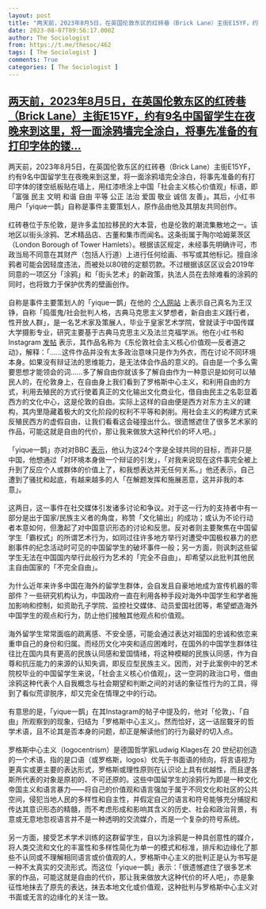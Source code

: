 ```yaml
---
layout: post
title: "两天前，2023年8月5日，在英国伦敦东区的红砖巷（Brick Lane）主街E15YF，约有9名中国留学生在夜晚来到这里，将一面涂鸦墙完全涂白，将事先准备的有打印字体的镂"
date: 2023-08-07T09:56:17.000Z
author: The Sociologist
from: https://t.me/thesoc/462
tags: [ The Sociologist ]
comments: True
categories: [ The Sociologist ]
---
```

<!--1691402177000-->
[两天前，2023年8月5日，在英国伦敦东区的红砖巷（Brick Lane）主街E15YF，约有9名中国留学生在夜晚来到这里，将一面涂鸦墙完全涂白，将事先准备的有打印字体的镂...](https://t.me/thesoc/462)
------

<div>
<p>两天前，2023年8月5日，在英国伦敦东区的红砖巷（Brick Lane）主街E15YF，约有9名中国留学生在夜晚来到这里，将一面涂鸦墙完全涂白，将事先准备的有打印字体的镂空纸板贴在墙上，用红漆喷涂上中国「社会主义核心价值观」标语，即「富强 民主 文明 和谐 自由 平等 公正 法治 爱国 敬业 诚信 友善」。其后，小红书用户「yique一鹊」自称是事件主要策划人，原作品由他及其朋友共同创作。<br><br>红砖巷位于东伦敦，是许多孟加拉移民的大本营，也是伦敦的潮流集散地之一。该地区以街头涂鸦、艺术精品店、古董和集市而闻名。这条街属于陶尔哈姆莱茨区（London Borough of Tower Hamlets）。根据该区规定，未经事先明确许可，市政当局不同意在其财产（包括人行道）上进行任何绘画、书写或其他标记。擅自涂鸦者可能会因轻度违法，而被处以80镑的定额罚款。不过根据该区区议会2019年同意的一项区分「涂鸦」和「街头艺术」的新政策，执法人员在去除难看的涂鸦的同时，也将致力于保护优秀的壁画创作。<br><br>自称是事件主要策划人的「yique一鹊」在他的 <a href="https://www.yique.studio/" target="_blank" rel="noopener" onclick="return confirm('Open this link?\n\n'+this.href);">个人网站</a> 上表示自己真名为王汉铮，自称「捣蛋鬼/社会批判人格，古典马克思主义梦想者，新自由主义践行者，性开放人群」，是一名艺术家及策展人，毕业于皇家艺术学院，曾就读于中国传媒大学摄影专业，研究主要基于古典马克思主义及法兰克福学派。他在小红书和Instagram <a href="https://www.instagram.com/p/CvlTTFjo-jB/?img_index=1" target="_blank" rel="noopener" onclick="return confirm('Open this link?\n\n'+this.href);">发帖</a> 表示，其作品名称为《东伦敦社会主义核心价值观—反者道之动》，解释：「……这件作品并没有太多政治意味只是作为外衣，而在讨论不同环境本身。如果没有辩证法的思维能力，是无法体会作品的意义的。自由是一个多么需要思想才能领会的词……多了解自由你就该多了解自由作为一种意识是如何可以殖民人的，在伦敦身上，在自由身上我们看到了罗格斯中心主义，和利用自由的方式，利用去殖民的方式行使着真正的文化输出文化商业化，借自由民主之名彰显着西方的文化中心，这是伦敦的自由。实际上这样的自由便是西方对东方主义的建构，其内里隐藏着极大的文化阶段的权利不平等和剥削。用社会主义的构建方式来反殖民西方的虚假自由，让我们看看这会碰撞出什么。很遗憾遮住了很多艺术家的作品，可能这就是自由的代价，那让我来做放大这种代价的坏人吧。」<br><br>「yique一鹊」亦对对BBC <a href="https://www.bbc.com/zhongwen/simp/world-66426051" target="_blank" rel="noopener" onclick="return confirm('Open this link?\n\n'+this.href);">表示</a>，他认为这24个字是全球共同的目标，而非只是中国，他想通过「对环境本身做一个辩证的引发」，「对我来说现在这件事完全被上升到了反应个人或群体的价值上了，和我想表达并无任何关系。」他还表示，自己遭到了骚扰和起底，有越来越多的人「在解题发挥和施展恶意，这并非我的本意」。<br><br>这两日，这一事件在社交媒体引发诸多讨论和争议。对于这一行为的支持者中有一部分是出于国家/民族主义者的角度，称赞「文化输出」的成功；或认为不论行动者本意如何，但激起了对中国意识形态的讨论和反思。反对者则主要聚焦在中国留学生「霸权式」的所谓艺术行为，如同过往许多地方举行对遭受中国极权暴力的悲剧事件的纪念活动时可见的中国留学生的破坏事件一般；另一方面，则讽刺这些留学生无法在中国国内举行此般行为艺术的「完全不自由」，却希望以此批判其他民主自由国家的「不完全自由」。<br><br>为什么近年来许多中国在海外的留学生群体，会自发且自豪地地成为宣传机器的零部件？一些研究机构认为，中国政府一直在利用各种手段对海外中国学生和学者施加影响和控制，如资助孔子学院、监控社交媒体、动员爱国社团等，希望塑造海外中国学生的观点和行为，防止他们接触其他观点和价值观。<br><br>海外留学生常常面临的疏离感、不安全感，可能会通过表达对祖国的忠诚和依恋来重申自己的身份和归属。而经历文化冲突和适应困难时，在国外的中国学生群体往往比在国内具有更高的民族认同感和爱国情绪，将这种模糊的民族认同感，作为自尊和抗压能力的来源的认知失调，即反应型民族主义。因而，对于此案例中的艺术院校毕业的中国留学生来说，「社会主义核心价值观」，这一空洞的政治口号，借由涂鸦这种代表个人自我概念与社会期望和判断之间的对话的象征性行为的工具，得到了看似荒谬脱序，却又完全在情理之中的行动。<br><br>有意思的是，「yique一鹊」在其Instagram的帖子中提及的，他对「伦敦」、「自由」所观察到的现象，归结为「罗格斯中心主义」。然而恰好，这一诘屈聱牙的哲学术语，且不论其是否本身的问题，却正是解读他们的行为最好的切入点。<br><br>罗格斯中心主义（logocentrism）是德国哲学家Ludwig Klages在 20 世纪初创造的一个术语，指的是口语（或罗格斯，logos）优先于书面语的倾向，将言语视为更真实或更主要的表达形式，罗格斯或理性原则在认识论上具有优越性，而且逻各斯所代表的对象是原初的、不可还原的。这些中国留学生的涂鸦行为即是一种文化帝国主义和语言暴力——将自己的价值观和语言强加于属于不同文化和社区的公共空间，侵犯当地人民的多样性和自主性，并假定自己的语言和符号能够充分捕捉和传达其意识形态的精髓，而不考虑形成和影响其含义的历史、社会和政治背景，有意或无意地忽视语言并不是一种透明的交流媒介，而是一个复杂的符号系统。<br><br>另一方面，接受艺术学术训练的这群留学生，自以为涂鸦是一种具创意性的媒介，将人类交流和文化的丰富性和多样性简化为单一的模式和标准，排斥和边缘化了那些不认同或不理解相同语言或价值观的人，罗格斯中心主义的批判正是认为书写是一种不太真实的交流形式。而这位「yique一鹊」表示：「很遗憾遮住了很多艺术家的作品，可能这就是自由的代价，那让我来做放大这种代价的坏人吧」，亦是象征性地抹去了原先的表达，抹去本地文化或价值观，这种批判与罗格斯中心主义对书面或无言的边缘化的关注一致。</p>
</div>

